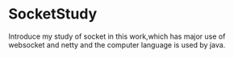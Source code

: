 # SocketStudy
Introduce my study of socket in this work,which has major use of websocket and netty and the computer language is used by java.
